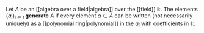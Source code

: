Let $A$ be an [[algebra over a field|algebra]] over the [[field]] $\mathbb k$. The elements $\{a_i\}_{i\in I}$ **generate** $A$ if every element $\alpha\in A$ can be written (not necessarily uniquely) as a [[polynomial ring|polynomial]] in the $a_i$ with coefficients in $\mathbb k$. 